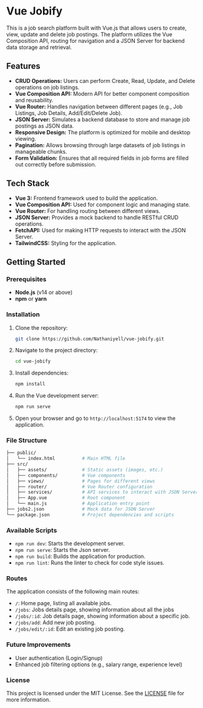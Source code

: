 
# Vue Jobify

This is a job search platform built with Vue.js that allows users to create, view, update and delete job postings. The platform utilizes the Vue Composition API, routing for navigation and a JSON Server for backend data storage and retrieval.

## Features

- **CRUD Operations:** Users can perform Create, Read, Update, and Delete operations on job listings.
- **Vue Composition API:** Modern API for better component composition and reusability.
- **Vue Router:** Handles navigation between different pages (e.g., Job Listings, Job Details, Add/Edit/Delete Job).
- **JSON Server:** Simulates a backend database to store and manage job postings as JSON data.
- **Responsive Design:** The platform is optimized for mobile and desktop viewing.
- **Pagination:** Allows browsing through large datasets of job listings in manageable chunks.
- **Form Validation:** Ensures that all required fields in job forms are filled out correctly before submission.
  
## Tech Stack

- **Vue 3:** Frontend framework used to build the application.
- **Vue Composition API:** Used for component logic and managing state.
- **Vue Router:** For handling routing between different views.
- **JSON Server:** Provides a mock backend to handle RESTful CRUD operations.
- **FetchAPI:** Used for making HTTP requests to interact with the JSON Server.
- **TailwindCSS:** Styling for the application.

## Getting Started

### Prerequisites

- **Node.js** (v14 or above)
- **npm** or **yarn**

### Installation

1. Clone the repository:

   ```bash
   git clone https://github.com/Nathaniyell/vue-jobify.git
   ```

2. Navigate to the project directory:

   ```bash
   cd vue-jobify
   ```

3. Install dependencies:

   ```bash
   npm install
   ```

4. Run the Vue development server:

   ```bash
   npm run serve
   ```

6. Open your browser and go to `http://localhost:5174` to view the application.

### File Structure

```bash
├── public/
│   └── index.html          # Main HTML file
├── src/
│   ├── assets/             # Static assets (images, etc.)
│   ├── components/         # Vue components
│   ├── views/              # Pages for different views
│   ├── router/             # Vue Router configuration
│   ├── services/           # API services to interact with JSON Server
│   ├── App.vue             # Root component
│   └── main.js             # Application entry point
├── jobs2.json              # Mock data for JSON Server
└── package.json            # Project dependencies and scripts
```

### Available Scripts

- `npm run dev`: Starts the development server.
- `npm run serve`: Starts the Json server.
- `npm run build`: Builds the application for production.
- `npm run lint`: Runs the linter to check for code style issues.

### Routes

The application consists of the following main routes:

- `/`: Home page, listing all available jobs.
- `/jobs`:  Jobs details page, showing information about all the jobs
- `/jobs/:id`: Job details page, showing information about a specific job.
- `/jobs/add`: Add new job posting.
- `/jobs/edit/:id`: Edit an existing job posting.



### Future Improvements

- User authentication (Login/Signup)
- Enhanced job filtering options (e.g., salary range, experience level)

### License

This project is licensed under the MIT License. See the [LICENSE](LICENSE) file for more information.
